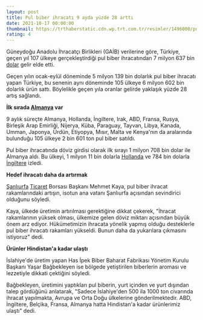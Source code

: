 ```yaml
--- 
layout: post
title: Pul biber ihracatı 9 ayda yüzde 28 arttı
date: 2021-10-17 00:00:00
thumbnail: https://trthaberstatic.cdn.wp.trt.com.tr/resimler/1496000/pul-biber-aa-1496686.jpg
rating: 4
---
```

<p>
	Güneydoğu Anadolu İhracatçı Birlikleri (GAİB) verilerine göre, Türkiye, geçen yıl 107 ülkeye gerçekleştirdiği pul biber ihracatından 7 milyon 637 bin <a href="https://www.trthaber.com/etiket/dolar/" target="_blank">dolar</a> gelir elde etti.</p>
<p>
	Geçen yılın ocak-eylül döneminde 5 milyon 139 bin dolarlık pul biber ihracatı yapan Türkiye, bu senenin aynı döneminde 105 ülkeye 6 milyon 602 bin dolarlık ürün sattı. Böylelikle geçen yıla oranlar gelirde yaklaşık yüzde 28 artış sağlandı.</p>
<p>
	<strong>İlk sırada <a href="https://www.trthaber.com/etiket/almanya/" target="_blank">Almanya</a> var</strong></p>
<p>
	9 aylık süreçte Almanya, Hollanda, İngiltere, Irak, ABD, Fransa, Rusya, Birleşik Arap Emirliği, Nijerya, Küba, Paraguay, Tayvan, Libya, Kanada, Umman, Japonya, Ürdün, Etiyopya, Mısır, Malta ve Kenya'nın da aralarında bulunduğu 105 ülkeye 2 bin 601 ton pul biber satıldı.</p>
<p>
	Pul biber ihracatında döviz girdisi olarak ilk sırayı 1 milyon 708 bin dolar ile Almanya aldı. Bu ülkeyi, 1 milyon 11 bin dolarla <a href="https://www.trthaber.com/etiket/hollanda/" target="_blank">Hollanda</a> ve 784 bin dolarla <a href="https://www.trthaber.com/etiket/ingiltere/" target="_blank">İngiltere</a> izledi.</p>
<p>
	<strong>Hedef ihracatı daha da artırmak</strong></p>
<p>
	<a href="https://www.trthaber.com/etiket/sanliurfa/" target="_blank">Şanlıurfa</a> <a href="https://www.trthaber.com/etiket/ticaret/" target="_blank">Ticaret</a> Borsası Başkanı Mehmet Kaya, pul biber ihracat rakamlarındaki artışın, isotun ana vatanı Şanlıurfa açısından sevindirici olduğunu söyledi.</p>
<p>
	Kaya, ülkede üretimin artırılması gerektiğine dikkat çekerek, "İhracat rakamlarının yüksek olması, ülkemize gelen döviz miktarı açısından büyük önem arz ediyor. Hükümetimizin ihracata yönelik yapmış olduğu desteklerle pul biber ihracatı rakamları yükseldi. Bunun daha da yukarılara çıkmasını istiyoruz" dedi.</p>
<p>
	<strong>Ürünler Hindistan'a kadar ulaştı</strong></p>
<p>
	İslahiye'de üretim yapan Has İpek Biber Baharat Fabrikası Yönetim Kurulu Başkanı Yaşar Bağbekleyen ise bölgede yetiştirilen biberlerin aroması ve lezzetiyle dikkati çektiğini söyledi.</p>
<p>
	Bağbekleyen, üretimini yaptıkları pul biberin, yurt içinden ve yurt dışından talep gördüğünü anlatarak, "Sadece İslahiye'den 500 ila 1000 ton civarında ihracat yapılmakta, Avrupa ve Orta Doğu ülkelerine gönderilmektedir. ABD, İngiltere, Belçika, Fransa, Almanya hatta Hindistan'a kadar ürünlerimiz ulaştı" dedi.</p>
